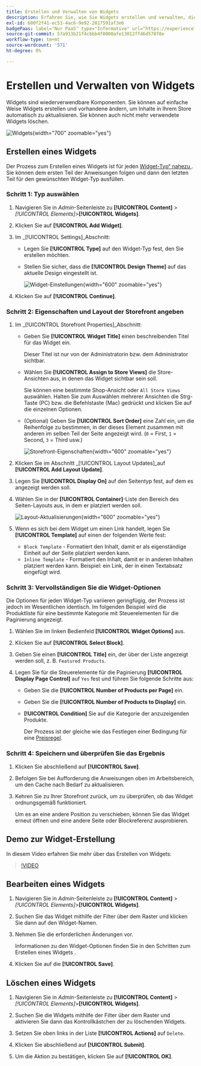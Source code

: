 ```yaml
---
title: Erstellen und Verwalten von Widgets
description: Erfahren Sie, wie Sie Widgets erstellen und verwalten, die automatisch Inhalte in Ihrem Store aktualisieren.
exl-id: 680f2f41-ec51-4ac6-9e92-2817591af3e6
badgePaas: label="Nur PaaS" type="Informative" url="https://experienceleague.adobe.com/en/docs/commerce/user-guides/product-solutions" tooltip="Gilt nur für Adobe Commerce in Cloud-Projekten (von Adobe verwaltete PaaS-Infrastruktur) und lokale Projekte."
source-git-commit: 57a913b21f4cbbb4f0800afe13012ff46d578f8e
workflow-type: tm+mt
source-wordcount: '571'
ht-degree: 0%

---
```


# Erstellen und Verwalten von Widgets

Widgets sind wiederverwendbare Komponenten. Sie können auf einfache Weise Widgets erstellen und vorhandene ändern, um Inhalte in Ihrem Store automatisch zu aktualisieren. Sie können auch nicht mehr verwendete Widgets löschen.

![Widgets](./assets/widgets.png){width="700" zoomable="yes"}

## Erstellen eines Widgets

Der Prozess zum Erstellen eines Widgets ist für jeden [Widget-Typ“ nahezu ](widgets.md#widget-types). Sie können dem ersten Teil der Anweisungen folgen und dann den letzten Teil für den gewünschten Widget-Typ ausfüllen.

### Schritt 1: Typ auswählen

1. Navigieren Sie in _Admin_-Seitenleiste zu **[!UICONTROL Content]** > _[!UICONTROL Elements]_>**[!UICONTROL Widgets]**.

1. Klicken Sie auf **[!UICONTROL Add Widget]**.

1. Im _[!UICONTROL Settings]_Abschnitt:

   - Legen Sie **[!UICONTROL Type]** auf den Widget-Typ fest, den Sie erstellen möchten.

   - Stellen Sie sicher, dass die **[!UICONTROL Design Theme]** auf das aktuelle Design eingestellt ist.

     ![Widget-Einstellungen](./assets/widget-settings.png){width="600" zoomable="yes"}

1. Klicken Sie auf **[!UICONTROL Continue]**.

### Schritt 2: Eigenschaften und Layout der Storefront angeben

1. Im _[!UICONTROL Storefront Properties]_Abschnitt:

   - Geben Sie **[!UICONTROL Widget Title]** einen beschreibenden Titel für das Widget ein.

     Dieser Titel ist nur von der Administratorin bzw. dem Administrator sichtbar.

   - Wählen Sie **[!UICONTROL Assign to Store Views]** die Store-Ansichten aus, in denen das Widget sichtbar sein soll.

     Sie können eine bestimmte Shop-Ansicht oder `All Store Views` auswählen. Halten Sie zum Auswählen mehrerer Ansichten die Strg-Taste (PC) bzw. die Befehlstaste (Mac) gedrückt und klicken Sie auf die einzelnen Optionen.

   - (Optional) Geben Sie **[!UICONTROL Sort Order]** eine Zahl ein, um die Reihenfolge zu bestimmen, in der dieses Element zusammen mit anderen im selben Teil der Seite angezeigt wird. (`0` = First, `1` = Second, `3` = Third usw.)

     ![Storefront-Eigenschaften](./assets/widget-storefront-properties.png){width="600" zoomable="yes"}

1. Klicken Sie im Abschnitt _[!UICONTROL Layout Updates]_auf **[!UICONTROL Add Layout Update]**.

1. Legen Sie **[!UICONTROL Display On]** auf den Seitentyp fest, auf dem es angezeigt werden soll.

1. Wählen Sie in der **[!UICONTROL Container]**-Liste den Bereich des Seiten-Layouts aus, in dem er platziert werden soll.

   ![Layout-Aktualisierungen](./assets/widget-layout-update-home-page.png){width="600" zoomable="yes"}

1. Wenn es sich bei dem Widget um einen Link handelt, legen Sie **[!UICONTROL Template]** auf einen der folgenden Werte fest:

   - `Block Template` - Formatiert den Inhalt, damit er als eigenständige Einheit auf der Seite platziert werden kann.
   - `Inline Template` - Formatiert den Inhalt, damit er in anderen Inhalten platziert werden kann. Beispiel: ein Link, der in einen Textabsatz eingefügt wird.

### Schritt 3: Vervollständigen Sie die Widget-Optionen

Die Optionen für jeden Widget-Typ variieren geringfügig, der Prozess ist jedoch im Wesentlichen identisch. Im folgenden Beispiel wird die Produktliste für eine bestimmte Kategorie mit Steuerelementen für die Paginierung angezeigt.

1. Wählen Sie im linken Bedienfeld **[!UICONTROL Widget Options]** aus.

1. Klicken Sie auf **[!UICONTROL Select Block]**.

1. Geben Sie einen **[!UICONTROL Title]** ein, der über der Liste angezeigt werden soll, z. B. `Featured Products`.

1. Legen Sie für die Steuerelemente für die Paginierung **[!UICONTROL Display Page Control]** auf `Yes` fest und führen Sie folgende Schritte aus:

   - Geben Sie die **[!UICONTROL Number of Products per Page]** ein.

   - Geben Sie die **[!UICONTROL Number of Products to Display]** ein.

   - **[!UICONTROL Condition]** Sie auf die Kategorie der anzuzeigenden Produkte.

     Der Prozess ist der gleiche wie das Festlegen einer Bedingung für eine [Preisregel](../merchandising-promotions/price-rules-catalog.md).

### Schritt 4: Speichern und überprüfen Sie das Ergebnis

1. Klicken Sie abschließend auf **[!UICONTROL Save]**.

1. Befolgen Sie bei Aufforderung die Anweisungen oben im Arbeitsbereich, um den Cache nach Bedarf zu aktualisieren.

1. Kehren Sie zu Ihrer Storefront zurück, um zu überprüfen, ob das Widget ordnungsgemäß funktioniert.

   Um es an eine andere Position zu verschieben, können Sie das Widget erneut öffnen und eine andere Seite oder Blockreferenz ausprobieren.

## Demo zur Widget-Erstellung

In diesem Video erfahren Sie mehr über das Erstellen von Widgets:

>[!VIDEO](https://video.tv.adobe.com/v/343786?quality=12&learn=on)

## Bearbeiten eines Widgets

1. Navigieren Sie in _Admin_-Seitenleiste zu **[!UICONTROL Content]** > _[!UICONTROL Elements]_>**[!UICONTROL Widgets]**.

1. Suchen Sie das Widget mithilfe der Filter über dem Raster und klicken Sie dann auf den Widget-Namen.

1. Nehmen Sie die erforderlichen Änderungen vor.

   Informationen zu den Widget-Optionen finden Sie in den Schritten zum Erstellen eines Widgets .

1. Klicken Sie auf die **[!UICONTROL Save]**.

## Löschen eines Widgets

1. Navigieren Sie in _Admin_-Seitenleiste zu **[!UICONTROL Content]** > _[!UICONTROL Elements]_>**[!UICONTROL Widgets]**.

1. Suchen Sie die Widgets mithilfe der Filter über dem Raster und aktivieren Sie dann das Kontrollkästchen der zu löschenden Widgets.

1. Setzen Sie oben links in der Liste **[!UICONTROL Actions]** auf `Delete`.

1. Klicken Sie abschließend auf **[!UICONTROL Submit]**.

1. Um die Aktion zu bestätigen, klicken Sie auf **[!UICONTROL OK]**.
